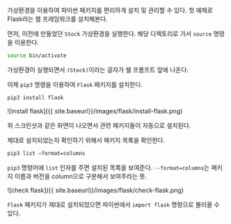 가상환경을 이용하여 파이썬 패키지를 편리하게 설치 및 관리할 수 있다. 첫 예제로 Flask라는 웹 프레임워크를 설치해본다.

먼저, 이전에 만들었던 `Stock` 가상환경을 실행한다. 해당 디렉토리로 가서 `source` 명령을 이용한다.
```bash
source bin/activate
```
가상환경이 실행되면서 `(Stock)`이라는 글자가 쉘 프롬프트 앞에 나온다.

이제 `pip3` 명령을 이용하여 `Flask` 패키지를 설치한다.

```bash
pip3 install flask
```

![install flask]({{ site.baseurl}}/images/flask/install-flask.png)

위 스크린샷과 같은 화면이 나오면서 관련 패키지들이 자동으로 설치된다.

제대로 설치되었는지 확인하기 위해서 패키지 목록을 확인한다.

```bash
pip3 list —format=columns
```

`pip3` 명령어에 `list` 인자를 주면 설치된 목록을 보여준다. `--format=columns`는 패키지 이름과 버전을 column으로 구분해서 보여주라는 뜻.

![check flask]({{ site.baseurl}}/images/flask/check-flask.png)

`Flask` 패키지가 제대로 설치되었으면 파이썬에서 `import flask` 명령으로 불러올 수 있다.
